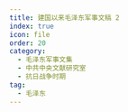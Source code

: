 ```yaml
---
title: 建国以来毛泽东军事文稿 2
index: true
icon: file
order: 20
category:
  - 毛泽东军事文集
  - 中共中央文献研究室
  - 抗日战争时期
tag:
  - 毛泽东
---
```


